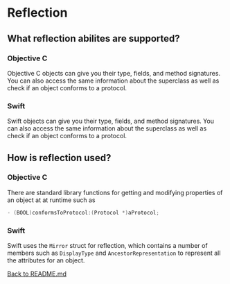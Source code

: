 # Reflection

## What reflection abilites are supported?

### Objective C 
Objective C objects can give you their type, fields, and method signatures. You can also access the same information about the superclass as well as check if an object conforms to a protocol.  
### Swift
Swift objects can give you their type, fields, and method signatures. You can also access the same information about the superclass as well as check if an object conforms to a protocol.  

## How is reflection used?

### Objective C 
There are standard library functions for getting and modifying properties of an object at at runtime such as 
```objective-c 
- (BOOL)conformsToProtocol:(Protocol *)aProtocol;
``` 

### Swift
Swift uses the `Mirror` struct for reflection, which contains a number of members such as `DisplayType` and `AncestorRepresentation` to represent all the attributes for an object.  
  
[Back to README.md](/README.md)
